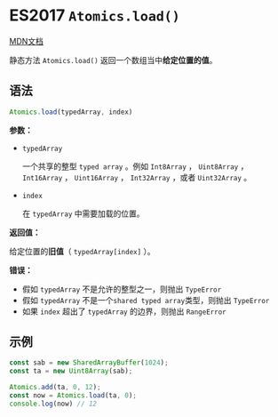 # ES2017 `Atomics.load()`

[MDN文档](https://developer.mozilla.org/zh-CN/docs/Web/JavaScript/Reference/Global_Objects/Atomics/load)

静态方法 `Atomics.load()` 返回一个数组当中**给定位置的值**。

## 语法

``` javascript
Atomics.load(typedArray, index)
```

**参数：**

* `typedArray`

  一个共享的整型 `typed array` 。例如 `Int8Array` ， `Uint8Array` ， `Int16Array` ， `Uint16Array` ， `Int32Array` ，或者 `Uint32Array` 。

* `index`

  在 `typedArray` 中需要加载的位置。

**返回值：**

给定位置的**旧值**（ `typedArray[index]` ）。

**错误：**

* 假如 `typedArray` 不是允许的整型之一，则抛出 `TypeError`
* 假如 `typedArray` 不是一个`shared typed array`类型，则抛出 `TypeError`
* 如果 `index` 超出了 `typedArray` 的边界，则抛出 `RangeError`

## 示例

``` javascript
const sab = new SharedArrayBuffer(1024);
const ta = new Uint8Array(sab);

Atomics.add(ta, 0, 12);
const now = Atomics.load(ta, 0);
console.log(now) // 12
```

